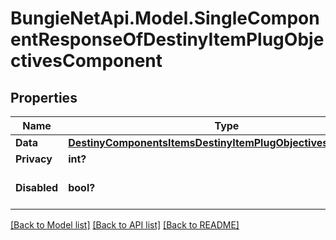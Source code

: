 # BungieNetApi.Model.SingleComponentResponseOfDestinyItemPlugObjectivesComponent
## Properties

Name | Type | Description | Notes
------------ | ------------- | ------------- | -------------
**Data** | [**DestinyComponentsItemsDestinyItemPlugObjectivesComponent**](DestinyComponentsItemsDestinyItemPlugObjectivesComponent.md) |  | [optional] 
**Privacy** | **int?** |  | [optional] 
**Disabled** | **bool?** | If true, this component is disabled. | [optional] 

[[Back to Model list]](../README.md#documentation-for-models) [[Back to API list]](../README.md#documentation-for-api-endpoints) [[Back to README]](../README.md)

